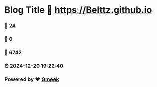 # Blog Title :link: https://Belttz.github.io 
### :page_facing_up: [24](https://Belttz.github.io/tag.html) 
### :speech_balloon: 0 
### :hibiscus: 6742 
### :alarm_clock: 2024-12-20 19:22:40 
### Powered by :heart: [Gmeek](https://github.com/Meekdai/Gmeek)
